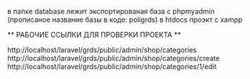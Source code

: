 в папке database лежит экспортированая база с phpmyadmin (прописаное название базы в коде: poligrds)
в htdocs проэкт с xampp

** РАБОЧИЕ ССЫЛКИ ДЛЯ ПРОВЕРКИ ПРОЕКТА **

http://localhost/laravel/grds/public/admin/shop/categories
http://localhost/laravel/grds/public/admin/shop/categories/create
http://localhost/laravel/grds/public/admin/shop/categories/1/edit